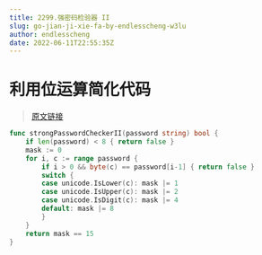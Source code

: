 ```yaml
---
title: 2299.强密码检验器 II
slug: go-jian-ji-xie-fa-by-endlesscheng-w3lu
author: endlesscheng
date: 2022-06-11T22:55:35Z
---
```

# 利用位运算简化代码
 
> [原文链接](https://leetcode.cn/problems/strong-password-checker-ii/solution/go-jian-ji-xie-fa-by-endlesscheng-w3lu)
```go
func strongPasswordCheckerII(password string) bool {
	if len(password) < 8 { return false }
	mask := 0
	for i, c := range password {
		if i > 0 && byte(c) == password[i-1] { return false }
		switch {
		case unicode.IsLower(c): mask |= 1
		case unicode.IsUpper(c): mask |= 2
		case unicode.IsDigit(c): mask |= 4
		default: mask |= 8
		}
	}
	return mask == 15
}
```
